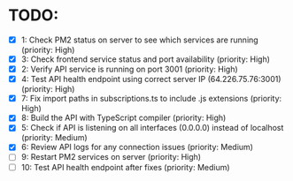 # TODO:

- [x] 1: Check PM2 status on server to see which services are running (priority: High)
- [x] 3: Check frontend service status and port availability (priority: High)
- [x] 2: Verify API service is running on port 3001 (priority: High)
- [x] 4: Test API health endpoint using correct server IP (64.226.75.76:3001) (priority: High)
- [x] 7: Fix import paths in subscriptions.ts to include .js extensions (priority: High)
- [x] 8: Build the API with TypeScript compiler (priority: High)
- [x] 5: Check if API is listening on all interfaces (0.0.0.0) instead of localhost (priority: Medium)
- [x] 6: Review API logs for any connection issues (priority: Medium)
- [ ] 9: Restart PM2 services on server (priority: High)
- [ ] 10: Test API health endpoint after fixes (priority: Medium)

